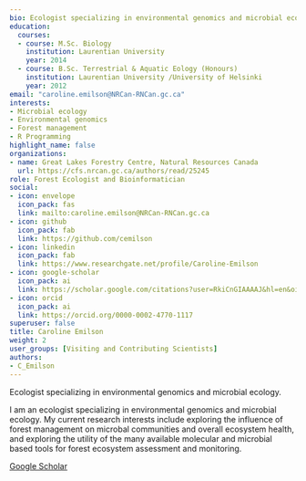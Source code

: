```yaml
--- 
bio: Ecologist specializing in environmental genomics and microbial ecology.
education:
  courses:
  - course: M.Sc. Biology
    institution: Laurentian University
    year: 2014
  - course: B.Sc. Terrestrial & Aquatic Eology (Honours)
    institution: Laurentian University /University of Helsinki
    year: 2012
email: "caroline.emilson@NRCan-RNCan.gc.ca"
interests:
- Microbial ecology
- Environmental genomics
- Forest management
- R Programming
highlight_name: false
organizations:
- name: Great Lakes Forestry Centre, Natural Resources Canada
  url: https://cfs.nrcan.gc.ca/authors/read/25245
role: Forest Ecologist and Bioinformatician
social:
- icon: envelope
  icon_pack: fas
  link: mailto:caroline.emilson@NRCan-RNCan.gc.ca
- icon: github
  icon_pack: fab
  link: https://github.com/cemilson
- icon: linkedin
  icon_pack: fab
  link: https://www.researchgate.net/profile/Caroline-Emilson
- icon: google-scholar
  icon_pack: ai
  link: https://scholar.google.com/citations?user=RkiCnGIAAAAJ&hl=en&oi=ao
- icon: orcid
  icon_pack: ai
  link: https://orcid.org/0000-0002-4770-1117
superuser: false
title: Caroline Emilson
weight: 2
user_groups: [Visiting and Contributing Scientists]
authors:
- C_Emilson
---
```




Ecologist specializing in environmental genomics and microbial ecology.

I am an ecologist specializing in environmental genomics and microbial ecology. My current research interests include exploring the influence of forest management on microbal communities and overall ecosystem health, and exploring the utility of the many available molecular and microbial based tools for forest ecosystem assessment and monitoring.

[Google Scholar](https://scholar.google.com/citations?user=RkiCnGIAAAAJ&hl=en&oi=ao)
